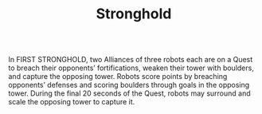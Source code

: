 ﻿---
layout: first
title: Stronghold
year: 2016
vid: https://www.youtube.com/embed/VqOKzoHJDjA
img: /resources/img/shlogo.png
---

<p style="padding-top:10px">In FIRST STRONGHOLD, two Alliances of three robots each are on a Quest to breach their opponents’ fortifications, weaken their tower with boulders, and capture the opposing tower. Robots score points by breaching opponents’ defenses and scoring boulders through goals in the opposing tower. During the final 20 seconds of the Quest, robots may surround and scale the opposing tower to capture it.</p>
